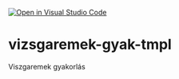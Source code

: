[![Open in Visual Studio Code](https://classroom.github.com/assets/open-in-vscode-f059dc9a6f8d3a56e377f745f24479a46679e63a5d9fe6f495e02850cd0d8118.svg)](https://classroom.github.com/online_ide?assignment_repo_id=6507998&assignment_repo_type=AssignmentRepo)
# vizsgaremek-gyak-tmpl
Viszgaremek gyakorlás
